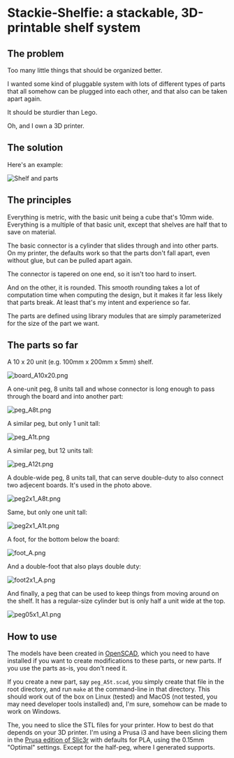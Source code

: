 Stackie-Shelfie: a stackable, 3D-printable shelf system
=======================================================

The problem
-----------

Too many little things that should be organized better.

I wanted some kind of pluggable system with lots of different types of
parts that all somehow can be plugged into each other, and that also can
be taken apart again.

It should be sturdier than Lego.

Oh, and I own a 3D printer.

The solution
------------

Here's an example:

![Shelf and parts](/photos/shelf-640x480.jpg)

The principles
--------------

Everything is metric, with the basic unit being a cube that's 10mm wide.
Everything is a multiple of that basic unit, except that shelves are half
that to save on material.

The basic connector is a cylinder that slides through and into other parts.
On my printer, the defaults work so that the parts don't fall apart, even
without glue, but can be pulled apart again.

The connector is tapered on one end, so it isn't too hard to insert.

And on the other, it is rounded. This smooth rounding takes a lot of
computation time when computing the design, but it makes it far less
likely that parts break. At least that's my intent and experience so far.

The parts are defined using library modules that are simply parameterized
for the size of the part we want.

The parts so far
----------------

A 10 x 20 unit (e.g. 100mm x 200mm x 5mm) shelf.

![board_A10x20.png](board_A10x20.png)

A one-unit peg, 8 units tall and whose connector is long enough to pass
through the board and into another part:

![peg_A8t.png](peg_A8t.png)

A similar peg, but only 1 unit tall:

![peg_A1t.png](peg_A1t.png)

A similar peg, but 12 units tall:

![peg_A12t.png](peg_A12t.png)

A double-wide peg, 8 units tall, that can serve double-duty to also
connect two adjecent boards. It's used in the photo above.

![peg2x1_A8t.png](peg2x1_A8t.png)

Same, but only one unit tall:

![peg2x1_A1t.png](peg2x1_A1t.png)

A foot, for the bottom below the board:

![foot_A.png](foot_A.png)

And a double-foot that also plays double duty:

![foot2x1_A.png](foot2x1_A.png)

And finally, a peg that can be used to keep things from moving around
on the shelf. It has a regular-size cylinder but is only half a unit
wide at the top.

![peg05x1_A1.png](peg05x1_A1.png)

How to use
----------

The models have been created in [OpenSCAD](http://www.openscad.org/), which
you need to have installed if you want to create modifications to these parts,
or new parts. If you use the parts as-is, you don't need it.

If you create a new part, say ``peg_A5t.scad``, you simply create that
file in the root directory, and run ``make`` at the command-line in that
directory. This should work out of the box on Linux (tested) and MacOS
(not tested, you may need developer tools installed) and, I'm sure, somehow
can be made to work on Windows.

The, you need to slice the STL files for your printer. How to best do that
depends on your 3D printer. I'm using a Prusa i3 and have been slicing them
in the [Prusa edition of Slic3r](https://www.prusa3d.com/prusaslicer/) with
defaults for PLA, using the 0.15mm "Optimal" settings. Except for the
half-peg, where I generated supports.


